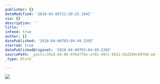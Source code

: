 ```yaml
---
publisher: {}
dateModified: '2018-03-06T21:28:25.104Z'
via: {}
description: ''
title: ''
inFeed: true
author: []
datePublished: '2018-04-06T03:04:49.239Z'
starred: true
datePublishedOriginal: '2018-04-06T03:04:49.239Z'
sourcePath: _posts/2018-04-06-9f0d7fbe-a702-49fc-8621-82d289c0970d.md
_type: Blurb

---
```

![](https://the-grid-user-content.s3-us-west-2.amazonaws.com/8b541df8-c20f-4e85-9d33-61a556fb5198.jpg)